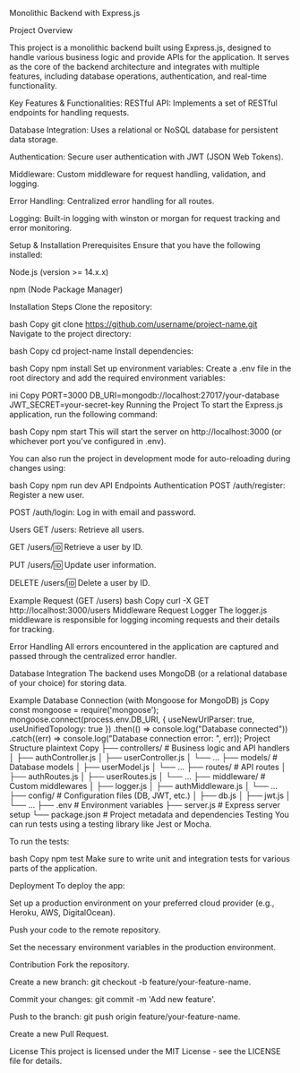 Monolithic Backend with Express.js

Project Overview

This project is a monolithic backend built using Express.js, designed to handle various business logic and provide APIs for the application. It serves as the core of the backend architecture and integrates with multiple features, including database operations, authentication, and real-time functionality.

Key Features & Functionalities:
RESTful API: Implements a set of RESTful endpoints for handling requests.

Database Integration: Uses a relational or NoSQL database for persistent data storage.

Authentication: Secure user authentication with JWT (JSON Web Tokens).

Middleware: Custom middleware for request handling, validation, and logging.

Error Handling: Centralized error handling for all routes.

Logging: Built-in logging with winston or morgan for request tracking and error monitoring.

Setup & Installation
Prerequisites
Ensure that you have the following installed:

Node.js (version >= 14.x.x)

npm (Node Package Manager)

Installation Steps
Clone the repository:

bash
Copy
git clone https://github.com/username/project-name.git
Navigate to the project directory:

bash
Copy
cd project-name
Install dependencies:

bash
Copy
npm install
Set up environment variables: Create a .env file in the root directory and add the required environment variables:

ini
Copy
PORT=3000
DB_URI=mongodb://localhost:27017/your-database
JWT_SECRET=your-secret-key
Running the Project
To start the Express.js application, run the following command:

bash
Copy
npm start
This will start the server on http://localhost:3000 (or whichever port you've configured in .env).

You can also run the project in development mode for auto-reloading during changes using:

bash
Copy
npm run dev
API Endpoints
Authentication
POST /auth/register: Register a new user.

POST /auth/login: Log in with email and password.

Users
GET /users: Retrieve all users.

GET /users/:id: Retrieve a user by ID.

PUT /users/:id: Update user information.

DELETE /users/:id: Delete a user by ID.

Example Request (GET /users)
bash
Copy
curl -X GET http://localhost:3000/users
Middleware
Request Logger
The logger.js middleware is responsible for logging incoming requests and their details for tracking.

Error Handling
All errors encountered in the application are captured and passed through the centralized error handler.

Database Integration
The backend uses MongoDB (or a relational database of your choice) for storing data.

Example Database Connection (with Mongoose for MongoDB)
js
Copy
const mongoose = require('mongoose');
mongoose.connect(process.env.DB_URI, { useNewUrlParser: true, useUnifiedTopology: true })
  .then(() => console.log("Database connected"))
  .catch((err) => console.log("Database connection error: ", err));
Project Structure
plaintext
Copy
├── controllers/          # Business logic and API handlers
│   ├── authController.js
│   ├── userController.js
│   └── ...
├── models/               # Database models
│   ├── userModel.js
│   └── ...
├── routes/               # API routes
│   ├── authRoutes.js
│   ├── userRoutes.js
│   └── ...
├── middleware/           # Custom middlewares
│   ├── logger.js
│   ├── authMiddleware.js
│   └── ...
├── config/               # Configuration files (DB, JWT, etc.)
│   ├── db.js
│   ├── jwt.js
│   └── ...
├── .env                  # Environment variables
├── server.js             # Express server setup
└── package.json          # Project metadata and dependencies
Testing
You can run tests using a testing library like Jest or Mocha.

To run the tests:

bash
Copy
npm test
Make sure to write unit and integration tests for various parts of the application.

Deployment
To deploy the app:

Set up a production environment on your preferred cloud provider (e.g., Heroku, AWS, DigitalOcean).

Push your code to the remote repository.

Set the necessary environment variables in the production environment.

Contribution
Fork the repository.

Create a new branch: git checkout -b feature/your-feature-name.

Commit your changes: git commit -m 'Add new feature'.

Push to the branch: git push origin feature/your-feature-name.

Create a new Pull Request.

License
This project is licensed under the MIT License - see the LICENSE file for details.
